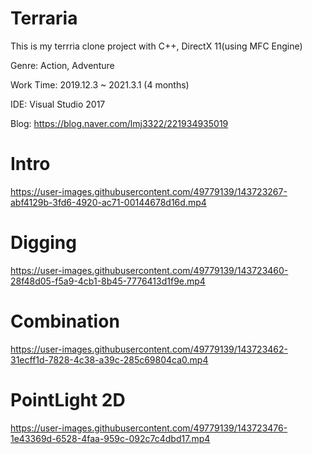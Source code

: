 # Terraria
This is my terrria clone project with C++, DirectX 11(using MFC Engine)

Genre: Action, Adventure

Work Time: 2019.12.3 ~ 2021.3.1 (4 months)

IDE: Visual Studio 2017

Blog: https://blog.naver.com/lmj3322/221934935019


# Intro 
https://user-images.githubusercontent.com/49779139/143723267-abf4129b-3fd6-4920-ac71-00144678d16d.mp4


# Digging
https://user-images.githubusercontent.com/49779139/143723460-28f48d05-f5a9-4cb1-8b45-7776413d1f9e.mp4


# Combination
https://user-images.githubusercontent.com/49779139/143723462-31ecff1d-7828-4c38-a39c-285c69804ca0.mp4


# PointLight 2D
https://user-images.githubusercontent.com/49779139/143723476-1e43369d-6528-4faa-959c-092c7c4dbd17.mp4

